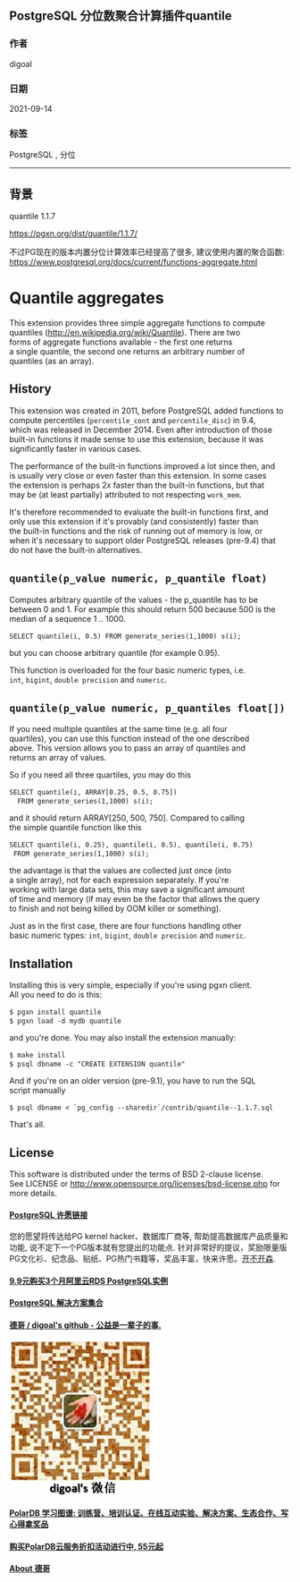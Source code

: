 ## PostgreSQL 分位数聚合计算插件quantile  
  
### 作者  
digoal  
  
### 日期  
2021-09-14   
  
### 标签  
PostgreSQL , 分位   
  
----  
  
## 背景  
quantile 1.1.7  
  
https://pgxn.org/dist/quantile/1.1.7/  
  
不过PG现在的版本内置分位计算效率已经提高了很多, 建议使用内置的聚合函数:    
https://www.postgresql.org/docs/current/functions-aggregate.html  
  
  
# Quantile aggregates  
  
This extension provides three simple aggregate functions to compute  
quantiles (http://en.wikipedia.org/wiki/Quantile). There are two  
forms of aggregate functions available - the first one returns  
a single quantile, the second one returns an arbitrary number of  
quantiles (as an array).  
  
  
## History  
  
This extension was created in 2011, before PostgreSQL added functions to  
compute percentiles (`percentile_cont` and `percentile_disc`) in 9.4,  
which was released in December 2014. Even after introduction of those  
built-in functions it made sense to use this extension, because it was  
significantly faster in various cases.  
  
The performance of the built-in functions improved a lot since then, and  
is usually very close or even faster than this extension. In some cases  
the extension is perhaps 2x faster than the built-in functions, but that  
may be (at least partially) attributed to not respecting `work_mem`.  
  
It's therefore recommended to evaluate the built-in functions first, and  
only use this extension if it's provably (and consistently) faster than  
the built-in functions and the risk of running out of memory is low, or  
when it's necessary to support older PostgreSQL releases (pre-9.4) that  
do not have the built-in alternatives.  
  
  
## `quantile(p_value numeric, p_quantile float)`  
  
Computes arbitrary quantile of the values - the p_quantile has to be  
between 0 and 1. For example this should return 500 because 500 is the  
median of a sequence 1 .. 1000.  
  
```  
SELECT quantile(i, 0.5) FROM generate_series(1,1000) s(i);  
```  
  
but you can choose arbitrary quantile (for example 0.95).  
  
This function is overloaded for the four basic numeric types, i.e.  
`int`, `bigint`, `double precision` and `numeric`.  
  
  
## `quantile(p_value numeric, p_quantiles float[])`  
  
If you need multiple quantiles at the same time (e.g. all four  
quartiles), you can use this function instead of the one described  
above. This version allows you to pass an array of quantiles and  
returns an array of values.  
  
So if you need all three quartiles, you may do this  
  
```  
SELECT quantile(i, ARRAY[0.25, 0.5, 0.75])  
  FROM generate_series(1,1000) s(i);  
```  
  
and it should return ARRAY[250, 500, 750]. Compared to calling  
the simple quantile function like this  
  
```  
SELECT quantile(i, 0.25), quantile(i, 0.5), quantile(i, 0.75)  
 FROM generate_series(1,1000) s(i);  
```  
  
the advantage is that the values are collected just once (into  
a single array), not for each expression separately. If you're  
working with large data sets, this may save a significant amount  
of time and memory (if may even be the factor that allows the query  
to finish and not being killed by OOM killer or something).  
  
Just as in the first case, there are four functions handling other  
basic numeric types: `int`, `bigint`, `double precision` and `numeric`.  
  
  
## Installation  
  
Installing this is very simple, especially if you're using pgxn client.  
All you need to do is this:  
  
    $ pgxn install quantile  
    $ pgxn load -d mydb quantile  
  
and you're done. You may also install the extension manually:  
  
    $ make install  
    $ psql dbname -c "CREATE EXTENSION quantile"  
  
And if you're on an older version (pre-9.1), you have to run the SQL  
script manually  
  
    $ psql dbname < `pg_config --sharedir`/contrib/quantile--1.1.7.sql  
  
That's all.  
  
  
## License  
  
This software is distributed under the terms of BSD 2-clause license.  
See LICENSE or http://www.opensource.org/licenses/bsd-license.php for  
more details.  
  
  
#### [PostgreSQL 许愿链接](https://github.com/digoal/blog/issues/76 "269ac3d1c492e938c0191101c7238216")
您的愿望将传达给PG kernel hacker、数据库厂商等, 帮助提高数据库产品质量和功能, 说不定下一个PG版本就有您提出的功能点. 针对非常好的提议，奖励限量版PG文化衫、纪念品、贴纸、PG热门书籍等，奖品丰富，快来许愿。[开不开森](https://github.com/digoal/blog/issues/76 "269ac3d1c492e938c0191101c7238216").  
  
  
#### [9.9元购买3个月阿里云RDS PostgreSQL实例](https://www.aliyun.com/database/postgresqlactivity "57258f76c37864c6e6d23383d05714ea")
  
  
#### [PostgreSQL 解决方案集合](https://yq.aliyun.com/topic/118 "40cff096e9ed7122c512b35d8561d9c8")
  
  
#### [德哥 / digoal's github - 公益是一辈子的事.](https://github.com/digoal/blog/blob/master/README.md "22709685feb7cab07d30f30387f0a9ae")
  
  
![digoal's wechat](../pic/digoal_weixin.jpg "f7ad92eeba24523fd47a6e1a0e691b59")
  
  
#### [PolarDB 学习图谱: 训练营、培训认证、在线互动实验、解决方案、生态合作、写心得拿奖品](https://www.aliyun.com/database/openpolardb/activity "8642f60e04ed0c814bf9cb9677976bd4")
  
  
#### [购买PolarDB云服务折扣活动进行中, 55元起](https://www.aliyun.com/activity/new/polardb-yunparter?userCode=bsb3t4al "e0495c413bedacabb75ff1e880be465a")
  
  
#### [About 德哥](https://github.com/digoal/blog/blob/master/me/readme.md "a37735981e7704886ffd590565582dd0")
  
